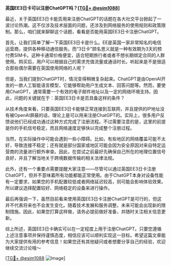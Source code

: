 **英国EE3日卡可以注册ChatGPT吗？[[TG💪+ @esim1088](https://t.me/s/esim1088)]**

最近，关于英国EE3日卡能否用来注册ChatGPT的话题在各大社交平台掀起了一波讨论热潮。这不仅涉及技术层面的问题，还涉及到网络服务的使用规则和政策限制。那么，咱们就来聊聊这个话题，看看是否能用英国EE3日卡注册ChatGPT。

首先，让我们简单了解一下英国EE3日卡是什么。EE是英国一家非常知名的电信运营商，提供各种移动通信服务。而“3日卡”顾名思义就是一种有效期为3天的预付费SIM卡。这种卡通常价格便宜，适合短期旅行者或者不想长期绑定合同的人群使用。购买后，用户可以根据自己的需求充值流量或通话时长。听起来是不是很适合那些偶尔需要在英国使用网络的人呢？

但是，当我们提到ChatGPT时，情况变得稍微复杂起来。ChatGPT是由OpenAI开发的一款人工智能语言模型，它能够帮助用户生成文本、回答问题等。然而，要使用ChatGPT，通常需要一个有效的电子邮件地址以及一定的网络环境支持。因此，问题的关键就在于：英国EE3日卡是否具备这样的条件？

从技术角度来看，只要英国EE3日卡能够正常连接到互联网，并且提供的IP地址没有被OpenAI屏蔽的话，理论上是可以用来注册ChatGPT的。实际上，很多用户反馈说他们已经成功通过这种方式完成了注册流程。不过需要注意的是，这里的前提是你的手机信号稳定，而且网络速度足够快以完成整个注册过程。

当然，在实际操作中可能会遇到一些小障碍。比如，有些地区的网络覆盖可能不太好，导致连接不稳定；还有就是部分国家或地区可能会因为安全原因对来自特定运营商的流量进行额外审查。因此，在尝试之前最好先确保自己所在的地理位置信号良好，并且了解当地关于跨境数据传输的相关法律法规。

此外，还有一个重要点需要提醒大家注意——尽管可以通过英国EE3日卡注册ChatGPT，但并不意味着所有功能都能正常使用。由于ChatGPT本身对设备性能有一定要求，如果您的手机配置较低或者网络延迟较高，则可能会影响体验效果。所以建议选择配置较好、网络稳定的设备来进行操作。

最后再强调一下，虽然目前看来使用英国EE3日卡注册ChatGPT是可行的，但这并不代表将来也不会发生变化。随着技术发展和服务调整，未来可能会出现新的限制措施。因此，如果您打算这样做，请务必提前做好准备，并随时关注相关信息更新。

综上所述，英国EE3日卡确实可以在一定程度上用于注册ChatGPT。只要您遵循上述注意事项并保持谨慎态度，相信应该可以顺利实现这一目标。希望这篇文章能为大家提供有用的参考信息！如果您还有其他疑问或者想要分享自己的经验，欢迎继续交流讨论哦～ 

[[TG💪+ @esim1088](https://t.me/s/esim1088) ![Image](https://i.postimg.cc/4NQfJmqS/Snipaste-2025-05-13-00-14-12.png)]